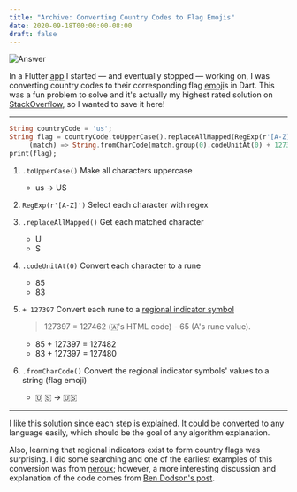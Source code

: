 ```yaml
---
title: "Archive: Converting Country Codes to Flag Emojis"
date: 2020-09-18T00:00:00-08:00
draft: false
---
```


![Answer](images/answer.png)

In a Flutter <abbr title="application">app</abbr> I started — and eventually stopped — working on, I was converting country codes to their corresponding flag <abbr title="絵文字">emoji</abbr>s in Dart. This was a fun problem to solve and it's actually my highest rated solution on [StackOverflow](https://stackoverflow.com/a/63961112), so I wanted to save it here!

---

```dart
String countryCode = 'us';
String flag = countryCode.toUpperCase().replaceAllMapped(RegExp(r'[A-Z]'),
     (match) => String.fromCharCode(match.group(0).codeUnitAt(0) + 127397));
print(flag);
```

1. `.toUpperCase()` Make all characters uppercase

   - us → US

2. `RegExp(r'[A-Z]')` Select each character with regex

3. `.replaceAllMapped()` Get each matched character

   - U
   - S

4. `.codeUnitAt(0)` Convert each character to a rune

   - 85
   - 83

5. `+ 127397` Convert each rune to a [regional indicator symbol](https://en.wikipedia.org/wiki/Regional_indicator_symbol)

   > 127397 = 127462 (🇦's HTML code) - 65 (A's rune value).

   - 85 + 127397 = 127482
   - 83 + 127397 = 127480

6. `.fromCharCode()` Convert the regional indicator symbols' values to a string (flag emoji)

   - 🇺 🇸 → 🇺🇸

---

I like this solution since each step is explained. It could be converted to any language easily, which should be the goal of any algorithm explanation.

Also, learning that regional indicators exist to form country flags was surprising. I did some searching and one of the earliest examples of this conversion was from [neroux](https://medium.com/binary-passion/lets-turn-an-iso-country-code-into-a-unicode-emoji-shall-we-870c16e05aad); however, a more interesting discussion and explanation of the code comes from [Ben Dodson's post](https://bendodson.com/weblog/2016/04/26/emoji-flags-from-iso-3166-country-codes-in-swift/).

